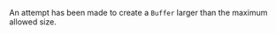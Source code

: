 
An attempt has been made to create a `Buffer` larger than the maximum allowed
size.

<a id="ERR_CANNOT_WATCH_SIGINT"></a>
